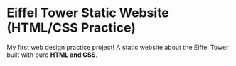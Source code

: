 # Eiffel Tower Static Website (HTML/CSS Practice)  

My first web design practice project! A static website about the Eiffel Tower built with pure **HTML and CSS**.  

